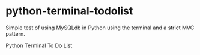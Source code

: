 python-terminal-todolist
========================

Simple test of using MySQLdb in Python using the terminal and a strict MVC pattern.

Python Terminal To Do List